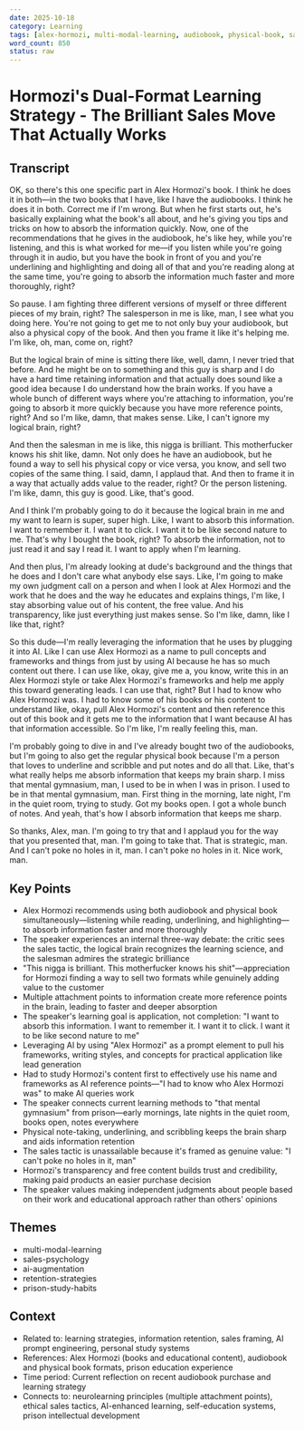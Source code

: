 ```yaml
---
date: 2025-10-18
category: Learning
tags: [alex-hormozi, multi-modal-learning, audiobook, physical-book, sales-psychology, retention-strategies, ai-augmentation, prison-study-habits]
word_count: 850
status: raw
---
```


# Hormozi's Dual-Format Learning Strategy - The Brilliant Sales Move That Actually Works

## Transcript

OK, so there's this one specific part in Alex Hormozi's book. I think he does it in both—in the two books that I have, like I have the audiobooks. I think he does it in both. Correct me if I'm wrong. But when he first starts out, he's basically explaining what the book's all about, and he's giving you tips and tricks on how to absorb the information quickly. Now, one of the recommendations that he gives in the audiobook, he's like hey, while you're listening, and this is what worked for me—if you listen while you're going through it in audio, but you have the book in front of you and you're underlining and highlighting and doing all of that and you're reading along at the same time, you're going to absorb the information much faster and more thoroughly, right?

So pause. I am fighting three different versions of myself or three different pieces of my brain, right? The salesperson in me is like, man, I see what you doing here. You're not going to get me to not only buy your audiobook, but also a physical copy of the book. And then you frame it like it's helping me. I'm like, oh, man, come on, right? 

But the logical brain of mine is sitting there like, well, damn, I never tried that before. And he might be on to something and this guy is sharp and I do have a hard time retaining information and that actually does sound like a good idea because I do understand how the brain works. If you have a whole bunch of different ways where you're attaching to information, you're going to absorb it more quickly because you have more reference points, right? And so I'm like, damn, that makes sense. Like, I can't ignore my logical brain, right?

And then the salesman in me is like, this nigga is brilliant. This motherfucker knows his shit like, damn. Not only does he have an audiobook, but he found a way to sell his physical copy or vice versa, you know, and sell two copies of the same thing. I said, damn, I applaud that. And then to frame it in a way that actually adds value to the reader, right? Or the person listening. I'm like, damn, this guy is good. Like, that's good.

And I think I'm probably going to do it because the logical brain in me and my want to learn is super, super high. Like, I want to absorb this information. I want to remember it. I want it to click. I want it to be like second nature to me. That's why I bought the book, right? To absorb the information, not to just read it and say I read it. I want to apply when I'm learning.

And then plus, I'm already looking at dude's background and the things that he does and I don't care what anybody else says. Like, I'm going to make my own judgment call on a person and when I look at Alex Hormozi and the work that he does and the way he educates and explains things, I'm like, I stay absorbing value out of his content, the free value. And his transparency, like just everything just makes sense. So I'm like, damn, like I like that, right?

So this dude—I'm really leveraging the information that he uses by plugging it into AI. Like I can use Alex Hormozi as a name to pull concepts and frameworks and things from just by using AI because he has so much content out there. I can use like, okay, give me a, you know, write this in an Alex Hormozi style or take Alex Hormozi's frameworks and help me apply this toward generating leads. I can use that, right? But I had to know who Alex Hormozi was. I had to know some of his books or his content to understand like, okay, pull Alex Hormozi's content and then reference this out of this book and it gets me to the information that I want because AI has that information accessible. So I'm like, I'm really feeling this, man.

I'm probably going to dive in and I've already bought two of the audiobooks, but I'm going to also get the regular physical book because I'm a person that loves to underline and scribble and put notes and do all that. Like, that's what really helps me absorb information that keeps my brain sharp. I miss that mental gymnasium, man, I used to be in when I was in prison. I used to be in that mental gymnasium, man. First thing in the morning, late night, I'm in the quiet room, trying to study. Got my books open. I got a whole bunch of notes. And yeah, that's how I absorb information that keeps me sharp.

So thanks, Alex, man. I'm going to try that and I applaud you for the way that you presented that, man. I'm going to take that. That is strategic, man. And I can't poke no holes in it, man. I can't poke no holes in it. Nice work, man.

## Key Points

- Alex Hormozi recommends using both audiobook and physical book simultaneously—listening while reading, underlining, and highlighting—to absorb information faster and more thoroughly
- The speaker experiences an internal three-way debate: the critic sees the sales tactic, the logical brain recognizes the learning science, and the salesman admires the strategic brilliance
- "This nigga is brilliant. This motherfucker knows his shit"—appreciation for Hormozi finding a way to sell two formats while genuinely adding value to the customer
- Multiple attachment points to information create more reference points in the brain, leading to faster and deeper absorption
- The speaker's learning goal is application, not completion: "I want to absorb this information. I want to remember it. I want it to click. I want it to be like second nature to me"
- Leveraging AI by using "Alex Hormozi" as a prompt element to pull his frameworks, writing styles, and concepts for practical application like lead generation
- Had to study Hormozi's content first to effectively use his name and frameworks as AI reference points—"I had to know who Alex Hormozi was" to make AI queries work
- The speaker connects current learning methods to "that mental gymnasium" from prison—early mornings, late nights in the quiet room, books open, notes everywhere
- Physical note-taking, underlining, and scribbling keeps the brain sharp and aids information retention
- The sales tactic is unassailable because it's framed as genuine value: "I can't poke no holes in it, man"
- Hormozi's transparency and free content builds trust and credibility, making paid products an easier purchase decision
- The speaker values making independent judgments about people based on their work and educational approach rather than others' opinions

## Themes

- multi-modal-learning
- sales-psychology
- ai-augmentation
- retention-strategies
- prison-study-habits

## Context

- Related to: learning strategies, information retention, sales framing, AI prompt engineering, personal study systems
- References: Alex Hormozi (books and educational content), audiobook and physical book formats, prison education experience
- Time period: Current reflection on recent audiobook purchase and learning strategy
- Connects to: neurolearning principles (multiple attachment points), ethical sales tactics, AI-enhanced learning, self-education systems, prison intellectual development
